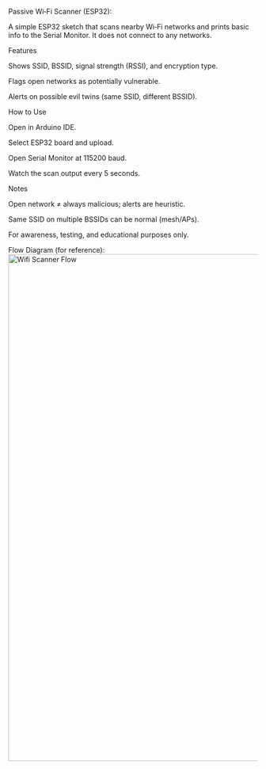 Passive Wi‑Fi Scanner (ESP32):

A simple ESP32 sketch that scans nearby Wi‑Fi networks and prints basic info to the Serial Monitor. It does not connect to any networks.

Features

Shows SSID, BSSID, signal strength (RSSI), and encryption type.

Flags open networks as potentially vulnerable.

Alerts on possible evil twins (same SSID, different BSSID).

How to Use

Open in Arduino IDE.

Select ESP32 board and upload.

Open Serial Monitor at 115200 baud.

Watch the scan output every 5 seconds.

Notes

Open network ≠ always malicious; alerts are heuristic.

Same SSID on multiple BSSIDs can be normal (mesh/APs).

For awareness, testing, and educational purposes only.

Flow Diagram (for reference):
<img width="1024" height="1024" alt="Wifi Scanner Flow" src="https://github.com/user-attachments/assets/8f92c288-98de-4e59-9495-b7fa58ac0617" />

